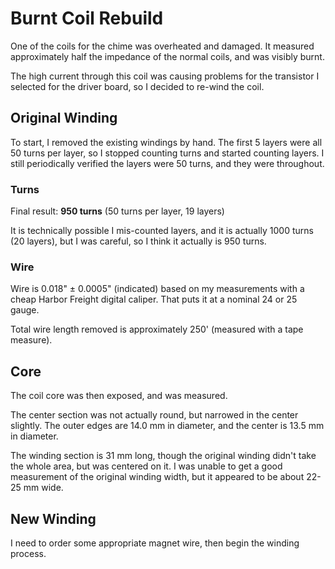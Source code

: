 # Burnt Coil Rebuild

One of the coils for the chime was overheated and damaged. It measured
approximately half the impedance of the normal coils, and was visibly burnt.

The high current through this coil was causing problems for the transistor I
selected for the driver board, so I decided to re-wind the coil.

## Original Winding

To start, I removed the existing windings by hand. The first 5 layers were all
50 turns per layer, so I stopped counting turns and started counting layers. I
still periodically verified the layers were 50 turns, and they were throughout.

### Turns

Final result: **950 turns** (50 turns per layer, 19 layers)

It is technically possible I mis-counted layers, and it is actually 1000 turns
(20 layers), but I was careful, so I think it actually is 950 turns.

### Wire

Wire is 0.018" ± 0.0005" (indicated) based on my measurements with a cheap
Harbor Freight digital caliper. That puts it at a nominal 24 or 25 gauge.

Total wire length removed is approximately 250' (measured with a tape measure).

## Core

The coil core was then exposed, and was measured.

The center section was not actually round, but narrowed in the center slightly.
The outer edges are 14.0 mm in diameter, and the center is 13.5 mm in diameter.

The winding section is 31 mm long, though the original winding didn't take the
whole area, but was centered on it. I was unable to get a good measurement of
the original winding width, but it appeared to be about 22-25 mm wide.

## New Winding

I need to order some appropriate magnet wire, then begin the winding process.
